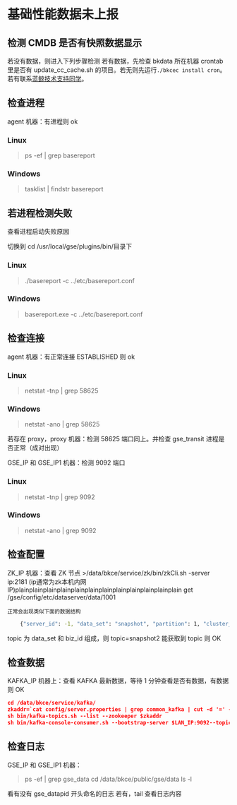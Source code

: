 # 基础性能数据未上报
## 检测 CMDB 是否有快照数据显示
若没有数据，则进入下列步骤检测
若有数据，先检查 bkdata 所在机器 crontab 里是否有 update_cc_cache.sh 的项目。若无则先运行`./bkcec install cron`。若有联系[蓝鲸技术支持同学](https://wpa.b.qq.com/cgi/wpa.php?ln=1&key=XzgwMDgwMjAwMV80NDMwOTZfODAwODAyMDAxXzJf)。

## 检查进程
agent 机器：有进程则 ok

### Linux
>ps -ef | grep basereport

### Windows
>tasklist | findstr basereport


## 若进程检测失败
查看进程启动失败原因

切换到 cd /usr/local/gse/plugins/bin/目录下
### Linux
> ./basereport -c ../etc/basereport.conf

### Windows
> basereport.exe -c ../etc/basereport.conf

## 检查连接
agent 机器：有正常连接 ESTABLISHED 则 ok

### Linux
>netstat -tnp | grep 58625

### Windows
>netstat -ano | grep 58625

若存在 proxy，proxy 机器：检测 58625 端口同上。并检查 gse_transit 进程是否正常（成对出现）

GSE_IP 和 GSE_IP1 机器：检测 9092 端口

### Linux
>netstat -tnp | grep 9092

### Windows
>netstat -ano | grep 9092

## 检查配置
ZK_IP 机器：查看 ZK 节点
		>/data/bkce/service/zk/bin/zkCli.sh -server ip:2181 (ip通常为zk本机内网IP)plainplainplainplainplainplainplainplainplainplainplainplain
	get /gse/config/etc/dataserver/data/1001

	正常会出现类似下面的数据结构
	
```bash
	{"server_id": -1, "data_set": "snapshot", "partition": 1, "cluster_ind	ex": 0, "biz_id": 2, "msg_system": 1}
```

topic 为 data_set 和 biz_id 组成，则
topic=snapshot2
能获取到 topic 则 OK

## 检查数据
KAFKA_IP 机器上：查看 KAFKA 最新数据，等待 1 分钟查看是否有数据，有数据则 OK

```json
cd /data/bkce/service/kafka/
zkaddr=`cat config/server.properties | grep common_kafka | cut -d '=' -f 2`
sh bin/kafka-topics.sh --list --zookeeper $zkaddr
sh bin/kafka-console-consumer.sh --bootstrap-server $LAN_IP:9092--topic $topic（第5步查询到的）
```

## 检查日志
GSE_IP 和 GSE_IP1 机器：
> ps -ef | grep gse_data
cd /data/bkce/public/gse/data
ls -l

看有没有 gse_datapid 开头命名的日志
若有，tail 查看日志内容
